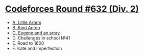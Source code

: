 # [Codeforces Round #632 (Div. 2)](https://codeforces.com/contest/1333)

- [A. Little Artem](https://github.com/wingkwong/codeforces/blob/master/1333/A.cpp)
- [B. Kind Anton](https://github.com/wingkwong/codeforces/blob/master/1333/B.cpp)
- [C. Eugene and an array](https://github.com/wingkwong/codeforces/blob/master/1333/C.cpp)
- D. Challenges in school №41
- E. Road to 1600
- F. Kate and imperfection